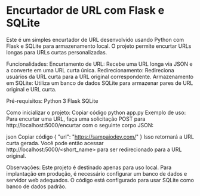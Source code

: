 # Encurtador de URL com Flask e SQLite

Este é um simples encurtador de URL desenvolvido usando Python com Flask e SQLite para armazenamento local. O projeto permite encurtar URLs longas para URLs curtas personalizadas.

Funcionalidades:
Encurtamento de URL: Recebe uma URL longa via JSON e a converte em uma URL curta única.
Redirecionamento: Redireciona usuários da URL curta para a URL original correspondente.
Armazenamento em SQLite: Utiliza um banco de dados SQLite para armazenar pares de URL original e URL curta.

Pré-requisitos:
Python 3
Flask
SQLite

Como inicializar o projeto:
Copiar código
python app.py
Exemplo de uso:
Para encurtar uma URL, faça uma solicitação POST para http://localhost:5000/encurtar com o seguinte corpo JSON:

json
Copiar código
{
    "url": "https://sampaiodev.com/"
}
Isso retornará a URL curta gerada. Você pode então acessar http://localhost:5000/<short_name> para ser redirecionado para a URL original.

Observações:
Este projeto é destinado apenas para uso local. Para implantação em produção, é necessário configurar um banco de dados e servidor web adequados.
O código está configurado para usar SQLite como banco de dados padrão.
